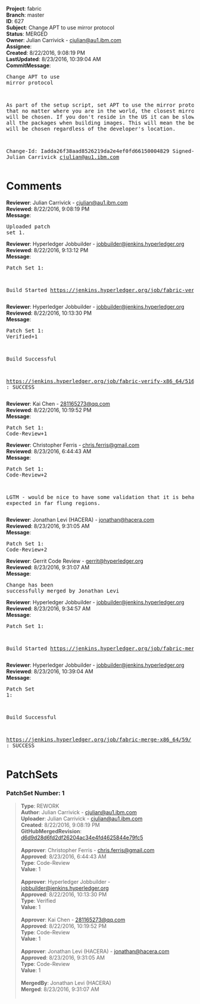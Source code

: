<strong>Project</strong>: fabric<br><strong>Branch</strong>: master<br><strong>ID</strong>: 627<br><strong>Subject</strong>: Change APT to use mirror protocol<br><strong>Status</strong>: MERGED<br><strong>Owner</strong>: Julian Carrivick - cjulian@au1.ibm.com<br><strong>Assignee</strong>:<br><strong>Created</strong>: 8/22/2016, 9:08:19 PM<br><strong>LastUpdated</strong>: 8/23/2016, 10:39:04 AM<br><strong>CommitMessage</strong>:<br><pre>Change APT to use mirror protocol

As part of the setup script, set APT to use the mirror protocol so
that no matter where you are in the world, the closest mirror to you
will be chosen. If you don't reside in the US it can be slow to
download all the packages when building images. This will mean the
best mirrors will be chosen regardless of the developer's location.

Change-Id: Iadda26f38aad8526219da2e4ef0fd66150004829
Signed-off-by: Julian Carrivick <cjulian@au1.ibm.com>
</pre><h1>Comments</h1><strong>Reviewer</strong>: Julian Carrivick - cjulian@au1.ibm.com<br><strong>Reviewed</strong>: 8/22/2016, 9:08:19 PM<br><strong>Message</strong>: <pre>Uploaded patch set 1.</pre><strong>Reviewer</strong>: Hyperledger Jobbuilder - jobbuilder@jenkins.hyperledger.org<br><strong>Reviewed</strong>: 8/22/2016, 9:13:12 PM<br><strong>Message</strong>: <pre>Patch Set 1:

Build Started https://jenkins.hyperledger.org/job/fabric-verify-x86_64/516/</pre><strong>Reviewer</strong>: Hyperledger Jobbuilder - jobbuilder@jenkins.hyperledger.org<br><strong>Reviewed</strong>: 8/22/2016, 10:13:30 PM<br><strong>Message</strong>: <pre>Patch Set 1: Verified+1

Build Successful 

https://jenkins.hyperledger.org/job/fabric-verify-x86_64/516/ : SUCCESS</pre><strong>Reviewer</strong>: Kai Chen - 281165273@qq.com<br><strong>Reviewed</strong>: 8/22/2016, 10:19:52 PM<br><strong>Message</strong>: <pre>Patch Set 1: Code-Review+1</pre><strong>Reviewer</strong>: Christopher Ferris - chris.ferris@gmail.com<br><strong>Reviewed</strong>: 8/23/2016, 6:44:43 AM<br><strong>Message</strong>: <pre>Patch Set 1: Code-Review+2

LGTM - would be nice to have some validation that it is behaving as expected in far flung regions.</pre><strong>Reviewer</strong>: Jonathan Levi (HACERA) - jonathan@hacera.com<br><strong>Reviewed</strong>: 8/23/2016, 9:31:05 AM<br><strong>Message</strong>: <pre>Patch Set 1: Code-Review+2</pre><strong>Reviewer</strong>: Gerrit Code Review - gerrit@hyperledger.org<br><strong>Reviewed</strong>: 8/23/2016, 9:31:07 AM<br><strong>Message</strong>: <pre>Change has been successfully merged by Jonathan Levi</pre><strong>Reviewer</strong>: Hyperledger Jobbuilder - jobbuilder@jenkins.hyperledger.org<br><strong>Reviewed</strong>: 8/23/2016, 9:34:57 AM<br><strong>Message</strong>: <pre>Patch Set 1:

Build Started https://jenkins.hyperledger.org/job/fabric-merge-x86_64/59/</pre><strong>Reviewer</strong>: Hyperledger Jobbuilder - jobbuilder@jenkins.hyperledger.org<br><strong>Reviewed</strong>: 8/23/2016, 10:39:04 AM<br><strong>Message</strong>: <pre>Patch Set 1:

Build Successful 

https://jenkins.hyperledger.org/job/fabric-merge-x86_64/59/ : SUCCESS</pre><h1>PatchSets</h1><h3>PatchSet Number: 1</h3><blockquote><strong>Type</strong>: REWORK<br><strong>Author</strong>: Julian Carrivick - cjulian@au1.ibm.com<br><strong>Uploader</strong>: Julian Carrivick - cjulian@au1.ibm.com<br><strong>Created</strong>: 8/22/2016, 9:08:19 PM<br><strong>GitHubMergedRevision</strong>: [d6d9d28d6fd2df26204ac34e4fd4625844e79fc5](https://github.com/hyperledger/fabric/commit/d6d9d28d6fd2df26204ac34e4fd4625844e79fc5)<br><br><strong>Approver</strong>: Christopher Ferris - chris.ferris@gmail.com<br><strong>Approved</strong>: 8/23/2016, 6:44:43 AM<br><strong>Type</strong>: Code-Review<br><strong>Value</strong>: 1<br><br><strong>Approver</strong>: Hyperledger Jobbuilder - jobbuilder@jenkins.hyperledger.org<br><strong>Approved</strong>: 8/22/2016, 10:13:30 PM<br><strong>Type</strong>: Verified<br><strong>Value</strong>: 1<br><br><strong>Approver</strong>: Kai Chen - 281165273@qq.com<br><strong>Approved</strong>: 8/22/2016, 10:19:52 PM<br><strong>Type</strong>: Code-Review<br><strong>Value</strong>: 1<br><br><strong>Approver</strong>: Jonathan Levi (HACERA) - jonathan@hacera.com<br><strong>Approved</strong>: 8/23/2016, 9:31:05 AM<br><strong>Type</strong>: Code-Review<br><strong>Value</strong>: 1<br><br><strong>MergedBy</strong>: Jonathan Levi (HACERA)<br><strong>Merged</strong>: 8/23/2016, 9:31:07 AM<br><br></blockquote>